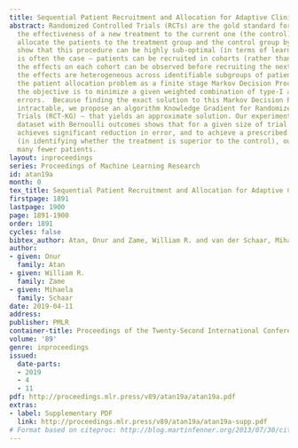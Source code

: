 ```yaml
---
title: Sequential Patient Recruitment and Allocation for Adaptive Clinical Trials
abstract: Randomized Controlled Trials (RCTs) are the gold standard for comparing
  the effectiveness of a new treatment to the current one (the control).  Most RCTs
  allocate the patients to the treatment group and the control group by uniform randomization.  We
  show that this procedure can be highly sub-optimal (in terms of learning) if – as
  is often the case – patients can be recruited in cohorts (rather than all at once),
  the effects on each cohort can be observed before recruiting the next cohort, and
  the effects are heterogeneous across identifiable subgroups of patients. We formulate
  the patient allocation problem as a finite stage Markov Decision Process in which
  the objective is to minimize a given weighted combination of type-I and type-II
  errors.  Because finding the exact solution to this Markov Decision Process is computationally
  intractable, we propose an algorithm Knowledge Gradient for Randomized Controlled
  Trials (RCT-KG) – that yields an approximate solution. Our experiment on a synthetic
  dataset with Bernoulli outcomes shows that for a given size of trial our method
  achieves significant reduction in error, and to achieve a prescribed level of confidence
  (in identifying whether the treatment is superior to the control), our method requires
  many fewer patients.
layout: inproceedings
series: Proceedings of Machine Learning Research
id: atan19a
month: 0
tex_title: Sequential Patient Recruitment and Allocation for Adaptive Clinical Trials
firstpage: 1891
lastpage: 1900
page: 1891-1900
order: 1891
cycles: false
bibtex_author: Atan, Onur and Zame, William R. and van der Schaar, Mihaela
author:
- given: Onur
  family: Atan
- given: William R.
  family: Zame
- given: Mihaela
  family: Schaar
date: 2019-04-11
address: 
publisher: PMLR
container-title: Proceedings of the Twenty-Second International Conference on Artificial Intelligence and Statistics
volume: '89'
genre: inproceedings
issued:
  date-parts:
  - 2019
  - 4
  - 11
pdf: http://proceedings.mlr.press/v89/atan19a/atan19a.pdf
extras:
- label: Supplementary PDF
  link: http://proceedings.mlr.press/v89/atan19a/atan19a-supp.pdf
# Format based on citeproc: http://blog.martinfenner.org/2013/07/30/citeproc-yaml-for-bibliographies/
---
```

